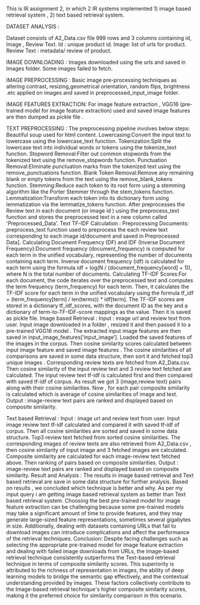 This is IR assignment 2, in which 2 IR systems implemented 1) image based retrieval system , 2) text based retrieval system.

DATASET ANALYSIS :
 
Dataset consists of A2_Data.csv file 999 rows and 3 columns containing id, Image , Review Text.
Id : unique product id.
Image: list of urls for product.
Review Text : metadata/ review of product.


IMAGE DOWNLOADING :
Images downloaded using the urls and saved in Images folder. Some images failed to fetch.


IMAGE PREPROCESSING :
Basic image pre-processing techniques as altering contrast, resizing,geometrical orientation, random flips, brightness .etc applied on images and saved in preprocessed_input_image folder.

IMAGE FEATURES EXTRACTION:
For image feature extraction ,  VGG16 (pre-trained  model for image feature extraction) used and saved image features are then dumped as pickle file .


TEXT PREPROCESSING : 
The preprocessing pipeline involves below steps:
Beautiful soup used for html content.
Lowercasing:Convert the input text to lowercase using the lowercase_text function.
Tokenization:Split the lowercase text into individual words or tokens using the tokenize_text function.
Stopword Removal:Filter out common stopwords from the tokenized text using the remove_stopwords function.
Punctuation Removal:Eliminate punctuation marks from the tokenized text using the remove_punctuations function.
Blank Token Removal:Remove any remaining blank or empty tokens from the text using the remove_blank_tokens function.
Stemming:Reduce each token to its root form using a stemming algorithm like the Porter Stemmer through the stem_tokens function.
Lemmatization:Transform each token into its dictionary form using lemmatization via the lemmatize_tokens function.
After preprocesses the Review  text in each document (or image id )  using the preprocess_text function and stores the preprocessed text in a new column called 'Preprocessed_Data'.
Text TF-IDF Calculation :
Preprocessing Documents:   preprocess_text function used to preprocess the each review text corresponding to each image id/document and saved in  Preprocessed Data].
Calculating Document Frequency (DF) and IDF (Inverse Document Frequency):Document frequency (document_frequency) is computed for each term in the unified vocabulary, representing the number of documents containing each term.
Inverse document frequency (idf) is calculated for each term using the formula idf = log(N / (document_frequency[word] + 1)), where N is the total number of documents.
Calculating TF-IDF Scores:For each document, the code iterates over the preprocessed text and computes the term frequency (term_frequency) for each term.
Then, it calculates the TF-IDF score for each term in the unified vocabulary using the formula tf_idf = (term_frequency[term] / len(terms)) * idf[term].
The TF-IDF scores are stored in a dictionary tf_idf_scores, with the document ID as the key and a dictionary of term-to-TF-IDF-score mappings as the value. Then it is saved as pickle file.
Image based Retrieval :
Input : image url and review text from user.
Input image  downloaded in a folder , resized it  and then passed it to  a pre-trained VGG16 model . The extracted input image features are then saved in input_image_features[‘input_image’].
Loaded the saved features  of the  images in the corpus.  Then cosine similarity scores calculated  between input image feature and saved image features . The cosine similarities of all comparisons  are saved in some data structure, then sort it and fetched top3 unique images . Corresponding review texts are fetched from A2_Data.csv. Then cosine similarity of the input review text and 3 review text fetched are calculated. The input review text tf-idf is calculated first and then compared with saved tf-idf of corpus. As result we got 3 (image,review text) pairs along with their cosine similarities. Now , for each pair composite similarity is calculated which is average of cosine similarities of image and text.
Output : image-review text pairs are ranked and displayed based on composite similarity.

Text based Retrieval :
Input : image url and review text from user.
Input image review text  tf-idf calculated and compared it with saved tf-idf of corpus. Then  all cosine similarities  are sorted and saved in some data structure. Top3 review text fetched from sorted cosine similarities. The corresponding images of review texts are also retrieved from A2_Data.csv , then cosine similarity of input image and 3 fetched images  are calculated. Composite similarity are calculated for each image-review text fetched above. Then ranking of pairs based on composite similarities.
Output : image-review text pairs are ranked and displayed based on composite similarity.
Result and Analysis :
The results in image based retrieval and Text based retrieval are save in some data structure for further analysis. Based on results , we concluded  which technique is better and why. 
As per my input query i am getting image based retrieval system as better than Text based retrieval system.
Choosing the best pre-trained model for image feature extraction can be challenging because some pre-trained models may take a significant amount of time to provide features, and they may generate large-sized feature representations, sometimes several gigabytes in size. Additionally, dealing with datasets containing URLs that fail to download images can introduce complications and affect the performance of the retrieval techniques.
Conclusion:
Despite facing challenges such as selecting the appropriate pre-trained model for image feature extraction and dealing with failed image downloads from URLs, the Image-based retrieval technique consistently outperforms the Text-based retrieval technique in terms of composite similarity scores. This superiority is attributed to the richness of representation in images, the ability of deep learning models to bridge the semantic gap effectively, and the contextual understanding provided by images. These factors collectively contribute to the Image-based retrieval technique's higher composite similarity scores, making it the preferred choice for similarity comparison in this scenario.
